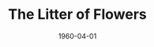---
title: The Litter of Flowers
date: 1960-04-01
closing_date: 1960-04-09
layout: productions
playbill:
Theatre: Theatre Jacksonville
Venue: Little Theatre
cast:
- Dr. Daniel (Danny) Stoddard: Archie Eason
- Dr. King: Leo Weyler
- Paula Marston: Marion Conner
- Mrs. McGregor: Claire Lashley
- Ellen Pretzler: Ellen Black
crew:
- Designer and Director: Maurice Geoffrey
- Stage Manager:
  - Phil Meunier
  - Sand Gordon
- Book-Holder: Gayle Swymer
- Sound Effects: Jack Evans
- Lighting:
  - Norman Howard
  - Judith Jett
  - Jack Broughton
  - Alaire Harper
  - Warren Zundell
- Costumes:
  - Bunni Thornhill
  - Claire Zundell
- Properties:
  - Betty Slifer
  - Lorraine Thornhill
  - Debbie Dunn
  - Sue Henderson
  - Edyth Price
  - Jack Broughton
- Make-Up:
  - Dorothy Portnoy
  - Virginia Popwell
- Scenery:
  - Frank Ridge
  - Paul Galloway
  - Sand Gordon
  - Jack Broughton
  - Pat Hayward
  - Milton Hayward
  - Jack Evans
  - Judith Jett
  - Pauline Vanderkerk
  - Thelma Mayeron
  - Betty Slifer
  - George Slifer
  - Max Reeves
  - Marge Rocca
  - Bunni Thornhill
  - Ellen Black
  - Lorraine Thornhill
  - Joe Sloan
  - Mary Kilpatrick
  - Chris Michel Chiasson
---